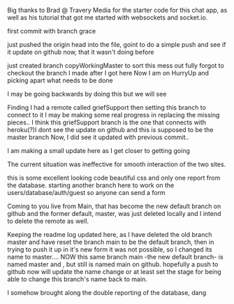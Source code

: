 

Big thanks to Brad @ Travery Media for the starter code for this chat app, as well 
as his tutorial that got me started with websockets and socket.io.

first commit with branch grace

just pushed the origin head into the file, goint to do a simple push and see 
if it update on github now, that it wasn't doing before

just created branch copyWorkingMaster to sort this mess out fully
forgot to checkout the branch I made after I got here
Now I am on HurryUp and picking apart what needs to be done

I may be going backwards by doing this but we will see

Finding I had a remote called griefSupport then setting this branch to connect to it
I may be making some real progress in replacing the missing pieces..
I think this griefSupport branch is the one that connects with heroku(?)I dont see the update on github 
and this is supposed to be the master branch
Now, I did see it updated with previous commit..

I am making a small update here as I get closer to getting going

The current situation was ineffective for smooth interaction of the two sites.



this is some excellent looking code beautiful css and only one report from the database.
starting another branch here to work on the users/database/auth/guest so anyone can send a form

Coming to you live from Main, that has become the new default branch on github and the former default, master, was just deleted locally and I intend to delete the remote as well. 

Keeping the readme log updated here, as I have deleted the old branch master and have reset the branch main to be the default branch, then in trying to push it up in it's new form it was not possible, so I changed its name to master....
NOW this same branch main -the new default branch- is named master and , but still is named main on github. hopefully a push to github now will update the name change or at  least set the stage for being able to change this branch's name back to main.

I somehow brought along the double reporting of the database, dang
